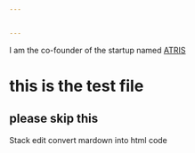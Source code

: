 ```yaml
---


---
```


<p>I am the co-founder of the startup named <a href="https://atris.live/">ATRIS</a></p>
<h1 id="this-is-the-test-file">this is the test file</h1>
<h2 id="please-skip-this">please skip this</h2>
<p>Stack edit convert mardown into html code</p>

